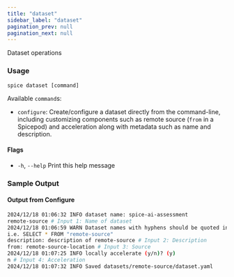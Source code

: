 ```yaml
---
title: "dataset"
sidebar_label: "dataset"
pagination_prev: null
pagination_next: null
---
```


Dataset operations

### Usage

```shell
spice dataset [command]
```

Available `command`s:

- `configure`: Create/configure a dataset directly from the command-line, including customizing components such as remote source (`from` in a Spicepod) and acceleration along with metadata such as name and description.

#### Flags

- `-h`, `--help` Print this help message

### Sample Output

#### Output from Configure

```bash
2024/12/18 01:06:32 INFO dataset name: spice-ai-assessment
remote-source # Input 1: Name of dataset
2024/12/18 01:06:59 WARN Dataset names with hyphens should be quoted in queries:
i.e. SELECT * FROM "remote-source"
description: description of remote-source # Input 2: Description
from: remote-source-location # Input 3: Source
2024/12/18 01:07:25 INFO locally accelerate (y/n)? (y)
n # Input 4: Acceleration
2024/12/18 01:07:32 INFO Saved datasets/remote-source/dataset.yaml
```
